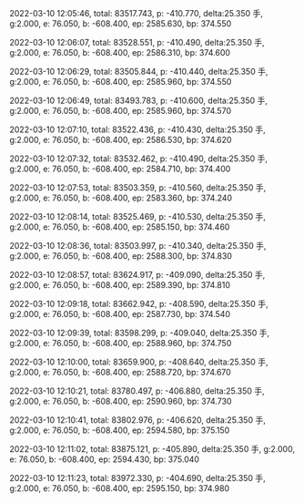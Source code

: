 2022-03-10 12:05:46, total: 83517.743, p: -410.770, delta:25.350 手, g:2.000, e: 76.050, b: -608.400, ep: 2585.630, bp: 374.550

2022-03-10 12:06:07, total: 83528.551, p: -410.490, delta:25.350 手, g:2.000, e: 76.050, b: -608.400, ep: 2586.310, bp: 374.600

2022-03-10 12:06:29, total: 83505.844, p: -410.440, delta:25.350 手, g:2.000, e: 76.050, b: -608.400, ep: 2585.960, bp: 374.550

2022-03-10 12:06:49, total: 83493.783, p: -410.600, delta:25.350 手, g:2.000, e: 76.050, b: -608.400, ep: 2585.960, bp: 374.570

2022-03-10 12:07:10, total: 83522.436, p: -410.430, delta:25.350 手, g:2.000, e: 76.050, b: -608.400, ep: 2586.530, bp: 374.620

2022-03-10 12:07:32, total: 83532.462, p: -410.490, delta:25.350 手, g:2.000, e: 76.050, b: -608.400, ep: 2584.710, bp: 374.400

2022-03-10 12:07:53, total: 83503.359, p: -410.560, delta:25.350 手, g:2.000, e: 76.050, b: -608.400, ep: 2583.360, bp: 374.240

2022-03-10 12:08:14, total: 83525.469, p: -410.530, delta:25.350 手, g:2.000, e: 76.050, b: -608.400, ep: 2585.150, bp: 374.460

2022-03-10 12:08:36, total: 83503.997, p: -410.340, delta:25.350 手, g:2.000, e: 76.050, b: -608.400, ep: 2588.300, bp: 374.830

2022-03-10 12:08:57, total: 83624.917, p: -409.090, delta:25.350 手, g:2.000, e: 76.050, b: -608.400, ep: 2589.390, bp: 374.810

2022-03-10 12:09:18, total: 83662.942, p: -408.590, delta:25.350 手, g:2.000, e: 76.050, b: -608.400, ep: 2587.730, bp: 374.540

2022-03-10 12:09:39, total: 83598.299, p: -409.040, delta:25.350 手, g:2.000, e: 76.050, b: -608.400, ep: 2588.960, bp: 374.750

2022-03-10 12:10:00, total: 83659.900, p: -408.640, delta:25.350 手, g:2.000, e: 76.050, b: -608.400, ep: 2588.720, bp: 374.670

2022-03-10 12:10:21, total: 83780.497, p: -406.880, delta:25.350 手, g:2.000, e: 76.050, b: -608.400, ep: 2590.960, bp: 374.730

2022-03-10 12:10:41, total: 83802.976, p: -406.620, delta:25.350 手, g:2.000, e: 76.050, b: -608.400, ep: 2594.580, bp: 375.150

2022-03-10 12:11:02, total: 83875.121, p: -405.890, delta:25.350 手, g:2.000, e: 76.050, b: -608.400, ep: 2594.430, bp: 375.040

2022-03-10 12:11:23, total: 83972.330, p: -404.690, delta:25.350 手, g:2.000, e: 76.050, b: -608.400, ep: 2595.150, bp: 374.980
